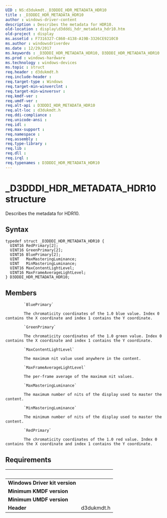 ```yaml
---
UID : NS:d3dukmdt._D3DDDI_HDR_METADATA_HDR10
title : _D3DDDI_HDR_METADATA_HDR10
author : windows-driver-content
description : Describes the metadata for HDR10.
old-location : display\d3dddi_hdr_metadata_hdr10.htm
old-project : display
ms.assetid : F7316327-C860-4138-A19B-3326CE9210C0
ms.author : windowsdriverdev
ms.date : 12/29/2017
ms.keywords : _D3DDDI_HDR_METADATA_HDR10, D3DDDI_HDR_METADATA_HDR10
ms.prod : windows-hardware
ms.technology : windows-devices
ms.topic : struct
req.header : d3dukmdt.h
req.include-header : 
req.target-type : Windows
req.target-min-winverclnt : 
req.target-min-winversvr : 
req.kmdf-ver : 
req.umdf-ver : 
req.alt-api : D3DDDI_HDR_METADATA_HDR10
req.alt-loc : d3dukmdt.h
req.ddi-compliance : 
req.unicode-ansi : 
req.idl : 
req.max-support : 
req.namespace : 
req.assembly : 
req.type-library : 
req.lib : 
req.dll : 
req.irql : 
req.typenames : D3DDDI_HDR_METADATA_HDR10
---
```


# _D3DDDI_HDR_METADATA_HDR10 structure
Describes the metadata for HDR10.

## Syntax
````
typedef struct _D3DDDI_HDR_METADATA_HDR10 {
  UINT16 RedPrimary[2];
  UINT16 GreenPrimary[2];
  UINT16 BluePrimary[2];
  UINT   MaxMasteringLuminance;
  UINT   MinMasteringLuminance;
  UINT16 MaxContentLightLevel;
  UINT16 MaxFrameAverageLightLevel;
} D3DDDI_HDR_METADATA_HDR10;
````

## Members

        
            `BluePrimary`

            The chromaticity coordinates of the 1.0 blue value. Index 0 contains the X coordinate and index 1 contains the Y coordinate.
        
            `GreenPrimary`

            The chromaticity coordinates of the 1.0 green value. Index 0 contains the X coordinate and index 1 contains the Y coordinate.
        
            `MaxContentLightLevel`

            The maximum nit value used anywhere in the content.
        
            `MaxFrameAverageLightLevel`

            The per-frame average of the maximum nit values.
        
            `MaxMasteringLuminance`

            The maximum number of nits of the display used to master the content.
        
            `MinMasteringLuminance`

            The minimum number of nits of the display used to master the content.
        
            `RedPrimary`

            The chromaticity coordinates of the 1.0 red value. Index 0 contains the X coordinate and index 1 contains the Y coordinate.


## Requirements
| &nbsp; | &nbsp; |
| ---- |:---- |
| **Windows Driver kit version** |  |
| **Minimum KMDF version** |  |
| **Minimum UMDF version** |  |
| **Header** | d3dukmdt.h |